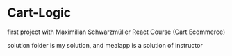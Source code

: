 # Cart-Logic

first project with Maximilian Schwarzmüller React Course (Cart Ecommerce)

solution folder is my solution, and mealapp is a solution of instructor
